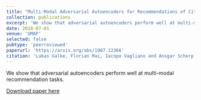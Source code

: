 ```yaml
---
title: "Multi-Modal Adversarial Autoencoders for Recommendations of Citations and Subject Labels"
collection: publications
excerpt: 'We show that adversarial autoencoders perform well at multi-modal recommendation tasks.'
date: 2018-07-01
venue: 'UMAP'
selected: false
pubtype: 'peerreviewed'
paperurl: 'https://arxiv.org/abs/1907.12366'
citation: 'Lukas Galke, Florian Mai, Iacopo Vagliano and Ansgar Scherp. (2018). &quot;Multi-Modal Adversarial Autoencoders for Recommendations of Citations and Subject Labels.&quot; <i>UMAP 2018</i>.'
---
```

We show that adversarial autoencoders perform well at multi-modal recommendation tasks.

[Download paper here](https://arxiv.org/abs/1907.12366)
